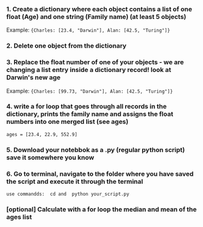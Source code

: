 ### 1. Create a dictionary where each object contains a list of one float (Age) and one string (Family name) (at least 5 objects)

Example:
`{Charles: [23.4, "Darwin"], Alan: [42.5, "Turing"]}`


### 2. Delete one object from the dictionary


### 3. Replace the float number of one of your objects - we are changing a list entry inside a dictionary record! look at Darwin's new age

Example:
`{Charles: [99.73, "Darwin"], Alan: [42.5, "Turing"]}`


### 4. write a for loop that goes through all records in the dictionary, prints the family name and assigns the float numbers into one merged list (see ages)

`ages = [23.4, 22.9, 552.9]`

### 5. Download your notebbok as a .py (regular python script) save it somewhere you know

### 6. Go to terminal, navigate to the folder where you have saved the script and execute it through the terminal

`use commandds: 
cd and 
python your_script.py`


### [optional] Calculate with a for loop the median and mean of the ages list


